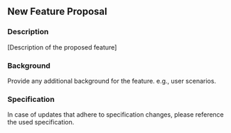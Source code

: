 ## New Feature Proposal

### Description

[Description of the proposed feature]

### Background

Provide any additional background for the feature. e.g., user scenarios.

### Specification

In case of updates that adhere to specification changes, please reference the used specification.
